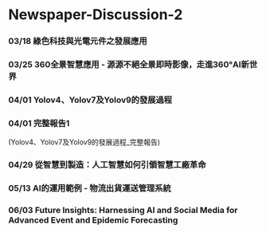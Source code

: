 # Newspaper-Discussion-2  

### 03/18 綠色科技與光電元件之發展應用

### 03/25 360全景智慧應用 - 源源不絕全景即時影像，走進360°AI新世界

### 04/01 Yolov4、Yolov7及Yolov9的發展過程
### 04/01 完整報告1 
  (Yolov4、Yolov7及Yolov9的發展過程_完整報告)

### 04/29 從智慧到製造：人工智慧如何引領智慧工廠革命

### 05/13 AI的運用範例 - 物流出貨運送管理系統

### 06/03 Future Insights: Harnessing AI and Social Media for Advanced Event and Epidemic Forecasting
